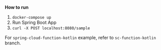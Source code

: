 **How to run**
1. `docker-compose up`
2. Run Spring Boot App
3. `curl -X POST localhost:8080/sample`

For `spring-cloud-function-kotlin` example, refer to `sc-function-kotlin` branch.

